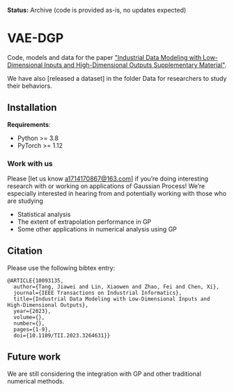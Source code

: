 **Status:** Archive (code is provided as-is, no updates expected)

# VAE-DGP

<div id="html-content"></div>

<script src="script.js"></script>
<!-- [![开始按钮](https://liange235.github.io/Intermediate-results/preview.jpg)](https://liange235.github.io/Intermediate-results/1D.html) -->

Code, models and data for the paper ["Industrial Data Modeling with Low-Dimensional Inputs and High-Dimensional Outputs
Supplementary Material"](https://ieeexplore.ieee.org/document/10093135).

We have also [released a dataset] in the folder Data for researchers to study their behaviors.

## Installation

**Requirements**:
- Python >= 3.8
- PyTorch >= 1.12

### Work with us

Please [let us know a1714170867@163.com] if you’re doing interesting research with or working on applications of Gaussian Process!  We’re especially interested in hearing from and potentially working with those who are studying
- Statistical analysis
- The extent of extrapolation performance in GP
- Some other applications in numerical analysis using GP

## Citation

Please use the following bibtex entry:
```
@ARTICLE{10093135,
  author={Tang, Jiawei and Lin, Xiaowen and Zhao, Fei and Chen, Xi},
  journal={IEEE Transactions on Industrial Informatics}, 
  title={Industrial Data Modeling with Low-Dimensional Inputs and High-Dimensional Outputs}, 
  year={2023},
  volume={},
  number={},
  pages={1-9},
  doi={10.1109/TII.2023.3264631}}
```

## Future work

We are still considering the integration with GP and other traditional numerical methods.
